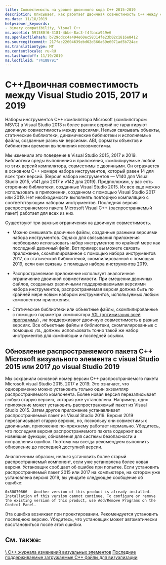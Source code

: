 ```yaml
---
title: Совместимость на уровне двоичного кода C++ 2015–2019
description: Описывает, как работает двоичная совместимость C++ между скомпилированными файлами в Visual Studio 2015, 2017 и 2019. Один распространяемый C++ пакет Microsoft Visual работает для всех трех версий.
ms.date: 11/18/2019
helpviewer_keywords:
- binary compatibility, Visual C++
ms.assetid: 591580f6-3181-4bbe-8ac3-f4fbaca949e6
ms.openlocfilehash: b729cdcc4a494e60ec58314fe23b02c1816e8412
ms.sourcegitcommit: 217fac22604639ebd62d366a69e6071ad5b724ac
ms.translationtype: MT
ms.contentlocale: ru-RU
ms.lasthandoff: 11/19/2019
ms.locfileid: "74188791"
---
```

# <a name="c-binary-compatibility-between-visual-studio-2015-2017-and-2019"></a>C++Двоичная совместимость между Visual Studio 2015, 2017 и 2019

Наборы инструментов C++ компилятора Microsoft (компилятором MSVC) в Visual Studio 2013 и более ранних версий не гарантируют двоичную совместимость между версиями. Нельзя связывать объекты, статические библиотеки, динамические библиотеки и исполняемые файлы, созданные разными версиями. ABI, форматы объектов и библиотеки времени выполнения несовместимы.

Мы изменили это поведение в Visual Studio 2015, 2017 и 2019. Библиотеки среды выполнения и приложения, компилируемые любой из этих версий компилятора, совместимы с двоичными. Он отражается в основном C++ номере набора инструментов, который равен 14 для всех трех версий. (Версия набора инструментов — V140 для Visual Studio 2015, v141 для 2017 и v142 для 2019). Предположим, у вас есть сторонние библиотеки, созданные Visual Studio 2015. Их все еще можно использовать в приложении, созданном с помощью Visual Studio 2017 или 2019. Нет необходимости выполнять повторную компиляцию с соответствующим набором инструментов. Последняя версия распространяемого пакета Microsoft Visual C++ (распространяемый пакет) работает для всех из них.

Существуют три важных ограничения на двоичную совместимость.

- Можно смешивать двоичные файлы, созданные разными версиями набора инструментов. Однако для связывания приложения необходимо использовать набор инструментов по крайней мере как последний двоичный файл. Вот пример: вы можете связать приложение, скомпилированное с помощью набора инструментов 2017, со статической библиотекой, скомпилированной с помощью 2019, если они связаны с помощью набора инструментов 2019.

- Распространяемое приложение использует аналогичное ограничение двоичной совместимости. При смешении двоичных файлов, созданных различными поддерживаемыми версиями набора инструментов, распространяемая версия должна быть по крайней мере новым набором инструментов, используемых любым компонентом приложения.

- Статические библиотеки или объектные файлы, скомпилированные с помощью параметра компилятора [/GL (оптимизация всей программы)](../build/reference/gl-whole-program-optimization.md) , *не* поддерживают двоичную совместимость в разных версиях. Все объектные файлы и библиотеки, скомпилированные с помощью `/GL`, должны использовать точно такой же набор инструментов для компиляции и последней ссылки.

## <a name="upgrade-the-microsoft-visual-c-redistributable-from-visual-studio-2015-or-2017-to-visual-studio-2019"></a>Обновление распространяемого пакета C++ Microsoft визуального элемента с visual Studio 2015 или 2017 до visual Studio 2019

Мы сохранили основной номер версии C++ распространяемого пакета Microsoft visual Studio 2015, 2017 и 2019. Это означает, что одновременно можно установить только один экземпляр распространяемого компонента. Более новая версия перезаписывает любую старую версию, которая уже установлена. Например, одно приложение может установить распространяемый пакет из Visual Studio 2015. Затем другое приложение устанавливает распространяемый пакет из Visual Studio 2019. Версия 2019 перезаписывает старую версию, но, поскольку они совместимы с двоичными, приложение по-прежнему работает нормально. Убедитесь, что последняя версия распространяемого пакета содержит все новейшие функции, обновления для системы безопасности и исправления ошибок. Поэтому мы всегда рекомендуем выполнить обновление до последней доступной версии.

Аналогичным образом, нельзя установить более старый распространяемый компонент, если уже установлена более новая версия. Установщик сообщает об ошибке при попытке. Если установить распространяемый пакет 2015 или 2017 на компьютере, на котором уже установлена версия 2019, вы увидите следующее сообщение об ошибке:

```Output
0x80070666 - Another version of this product is already installed. Installation of this version cannot continue. To configure or remove the existing version of this product, use Add/Remove Programs on the Control Panel.
```

Эта ошибка возникает при проектировании. Рекомендуется установить последнюю версию. Убедитесь, что установщик может автоматически восстановиться после этой ошибки.

## <a name="see-also"></a>См. также:

[\ C++ журнала изменений визуальных элементов](../porting/visual-cpp-change-history-2003-2015.md)
[Последние поддерживаемые загружаемые C++ файлы для визуализации](https://support.microsoft.com/help/2977003/the-latest-supported-visual-c-downloads)
